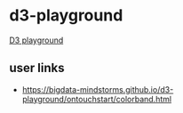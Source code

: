 # d3-playground

[D3 playground](https://bigdata-mindstorms.github.io/d3-playground/)

## user links

- https://bigdata-mindstorms.github.io/d3-playground/ontouchstart/colorband.html
